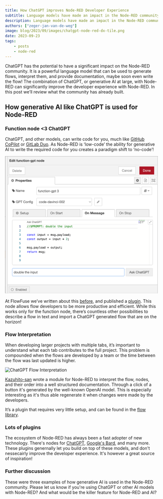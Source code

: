 ```yaml
---
title: How ChatGPT improves Node-RED Developer Experience
subtitle: Language models have made an impact in the Node-RED community
description: Language models have made an impact in the Node-RED community
authors: ["zeger-jan-van-de-weg"]
image: blog/2023/09/images/chatgpt-node-red-dx-tile.png
date: 2023-09-23
tags:
    - posts
    - node-red
---
```


ChatGPT has the potential to have a significant impact on the Node-RED community. It is a powerful language model that can be used to generate flows, interpret them, and provide documentation, maybe soon even write the flow! The combination of ChatGPT, or generative AI at large, with Node-RED can significantly improve the developer experience with Node-RED. In this post we’ll review what the community has already built.

<!--more-->

## How generative AI like ChatGPT is used for Node-RED

### Function node <3 ChatGPT

ChatGPT, and other models, can write code for you, much like [GitHub CoPilot](https://github.com/features/copilot) or [GitLab Duo](https://about.gitlab.com/gitlab-duo/). As Node-RED is ‘low-code’ the ability for generative AI to write the required code for you creates a paradigm shift to ‘no-code’!

![Example of Chat GPT to generate contents of a function node](./images/chatgpt-fcn-example.png)

At FlowFuse we’ve written about this [before](https://flowfuse.com/blog/2023/05/chatgpt-nodered-fcn-node/), and published a [plugin](https://github.com/flowforge/node-red-function-gpt). This node allows flow developers to be more productive and efficient. While this works only for the function node, there’s countless other possibilities to describe a flow in text and import a ChatGPT generated flow that are on the horizon!

### Flow Interpretation

When developing larger projects with multiple tabs, it’s important to understand what each tab contributes to the full project. This problem is compounded when the flows are developed by a team or the time between the flow was last updated is higher.

![ChatGPT Flow Interpretation](https://raw.githubusercontent.com/node-red-jp/node-red-contrib-plugin-chatgpt/main/infotab.png)

[Kazuhito-san](https://www.linkedin.com/in/kazuhitoyokoi/) wrote a module for Node-RED to interpret the flow, nodes, and their order into a well structured documentation. Through a click of a button it's generated by the well-known OpenAI
model. This is especially interesting as it's thus able regenerate it when changes were made by the developers.

It’s a plugin that requires very little setup, and can be found in the [flow library](https://www.npmjs.com/package/node-red-contrib-plugin-chatgpt).

### Lots of plugins

The ecosystem of Node-RED has always been a fast adopter of new technology. There's
nodes for [ChatGPT](https://flows.nodered.org/node/node-red-contrib-chatgpt),
[Google's Bard](https://flows.nodered.org/node/node-red-contrib-bard), and many
more. These plugins genernally let you build on top of these models, and don't
nessecairly improve the developer experience. It's however a great source of
inspiration!

### Further discussion

These were three examples of how generative AI is used in the Node-RED community. Please let us know if you're using ChatGPT or other AI models with Node-RED? And what would be the killer feature for Node-RED and AI?
